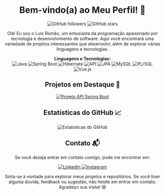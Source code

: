 <h1 align="center">Bem-vindo(a) ao Meu Perfil! 👋</h1>

<p align="center">
  <img alt="GitHub followers" src="https://img.shields.io/github/followers/seu_usuario?style=social">
  <img alt="GitHub stars" src="https://img.shields.io/github/stars/seu_usuario?style=social">
</p>

<p align="center">
  Olá! Eu sou o Luiz Romão, um entusiasta da programação apaixonado por tecnologia e desenvolvimento de software. Aqui você encontrará uma variedade de projetos interessantes que desenvolvi, além de explorar várias linguagens e tecnologias.
</p>

<p align="center">
  <strong>Linguagens e Tecnologias:</strong>
  <br>
  <img alt="Java" src="https://img.shields.io/badge/Java-007396?style=flat-square&logo=java&logoColor=white">
  <img alt="Spring Boot" src="https://img.shields.io/badge/Spring_Boot-6DB33F?style=flat-square&logo=spring-boot&logoColor=white">
  <img alt="Hibernate" src="https://img.shields.io/badge/Hibernate-59666C?style=flat-square&logo=hibernate&logoColor=white">
  <img alt="API" src="https://img.shields.io/badge/API-005571?style=flat-square&logo=web-api&logoColor=white">
  <img alt="JPA" src="https://img.shields.io/badge/JPA-EE77B4?style=flat-square&logo=eclipse-jpa&logoColor=white">
  <img alt="MySQL" src="https://img.shields.io/badge/MySQL-4479A1?style=flat-square&logo=mysql&logoColor=white">
  <img alt="PL/SQL" src="https://img.shields.io/badge/PL/SQL-FFD700?style=flat-square&logo=oracle&logoColor=black">
  <img alt="Vue.js" src="https://img.shields.io/badge/Vue.js-4FC08D?style=flat-square&logo=vue.js&logoColor=white">
</p>

<h2 align="center">Projetos em Destaque 🌟</h2>
<p align="center">
  <a href="https://github.com/LuizRomao02/api-voll-medi">
    <img alt="Projeto API Spring Boot" src="https://img.shields.io/badge/Spring_Boot-6DB33F?style=flat-square&logo=spring-boot&logoColor=white">
  </a>
</p>

<h2 align="center">Estatísticas do GitHub 📈</h2>

<p align="center">
  <img alt="Estatísticas do GitHub" src="https://github-readme-stats.vercel.app/api?username=LuizRomao02&show_icons=true&hide_title=true&count_private=true&hide=prs,issues&theme=radical">
</p>

<h2 align="center">Contato 📬</h2>
<p align="center">
  Se você deseja entrar em contato comigo, pode me encontrar em:
</p>

<p align="center">
  <a href="https://www.linkedin.com/in/luizromao02/">
    <img alt="LinkedIn" src="https://img.shields.io/badge/LinkedIn-0A66C2?style=flat-square&logo=linkedin&logoColor=white">
  </a>
   <a href="https://www.instagram.com/romaol7/">
    <img alt="Instagram" src="https://img.shields.io/badge/Instagram-E4405F?style=flat-square&logo=instagram&logoColor=white">
  </a>
</p>

<p align="center">
  Sinta-se à vontade para explorar meus projetos e repositórios. Se você tiver alguma dúvida, feedback ou sugestão, não hesite em entrar em contato. Agradeço sua visita! 😄
</p>
